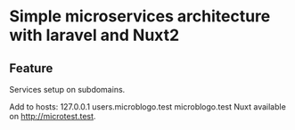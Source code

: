 # Simple microservices architecture with laravel and Nuxt2

## Feature
Services setup on subdomains.

Add to hosts: 127.0.0.1 users.microblogo.test microblogo.test
Nuxt available on http://microtest.test.
